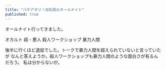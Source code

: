 ```yaml
---
title: "バチアタリ！白石晃士オールナイト"
published: true
---
```


オールナイト行ってきました。

オカルト
超・悪人
殺人ワークショップ
暴力人間

後半に行くほど退屈でした。トークで暴力人間を超えられていないと言っていたが
なんと答えようか。殺人ワークショップも暴力人間のような面白さが有るんだろう。
私は分からないが。

